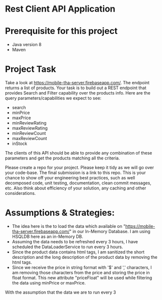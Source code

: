 # Rest Client API Application

# Prerequisite for this project
  - Java version 8
  - Maven
  
# Project Task

Take a look at https://mobile-tha-server.firebaseapp.com/. The endpoint returns a list of products. 
Your task is to build out a REST endpoint that provides Search and Filter capability over the products info. 
Here are the query parameters/capabilities we expect to see:

  * search
  * minPrice
  * maxPrice
  * minReviewRating
  * maxReviewRating
  * minReviewCount
  * maxReviewCount
  * inStock

The clients of this API should be able to provide any combination of these parameters and get the products matching all the criteria.

Please create a repo for your project. Please keep it tidy as we will go over your code-base. The final submission is a link to this repo. This is your chance to show off your engineering best practices, such as well decomposed code, unit testing, documentation, clean commit messages, etc. Also think about efficiency of your solution, any caching and other considerations.

# Assumptions & Strategies:

  * The idea here is the to load the data which available on "https://mobile-tha-server.firebaseapp.com/" in our In-Memory Database.
  I am using HSQLDB here as an in-Memory DB.
  * Assuming the data needs to be refreshed every 3 hours, I have scheduled the DataLoaderService to run every 3 hours.
  * Since the product data contains html tags, I am sanitized the short description and the long description of the product data 
  by removing the html tags.
  * Since we receive the price in string format with '$' and ',' characters, I am removing those characters from the price and storing
  the price in float format. This new attribute "priceFloat" will be used while filtering the data using minPrice or maxPrice.
  
With the assumption that the data we are to run every 3
